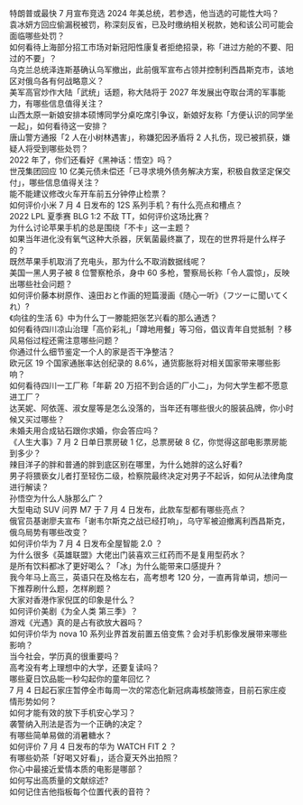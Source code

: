 特朗普或最快 7 月宣布竞选 2024 年美总统，若参选，他当选的可能性大吗？  
袁冰妍方回应偷漏税被罚，称深刻反省，已及时缴纳相关税款，她和该公司可能会面临哪些处罚？  
如何看待上海部分招工市场对新冠阳性康复者拒绝招录，称「进过方舱的不要、阳过的不要」？  
乌克兰总统泽连斯基确认乌军撤出，此前俄军宣布占领并控制利西昌斯克市，该地区对俄乌各有何战略意义？  
美军高官炒作大陆「武统」话题，称大陆将于 2027 年发展出夺取台湾的军事能力，有哪些信息值得关注？  
山西太原一新娘安排本硕博同学分桌吃席引争议，新娘好友称「方便认识的同学坐一起」，如何看待这一安排？  
唐山警方通报「2 人在小树林遇害」，称嫌犯因矛盾将 2 人扎伤，现已被抓获，嫌疑人将受到哪些处罚？  
2022 年了，你们还看好《黑神话：悟空》吗？  
世茂集团回应 10 亿美元债未偿还「已寻求境外债务解决方案，积极自救坚定保交付」，哪些信息值得关注？  
能不能建议修改火车开车前五分钟停止检票？  
如何评价小米 7 月 4 日发布的 12S 系列手机？有什么亮点和槽点？  
2022 LPL 夏季赛 BLG 1:2 不敌 TT，如何评价这场比赛？  
为什么讨论苹果手机的总是围绕「不卡」这一主题？  
如果当年进化没有氧气这种大杀器，厌氧菌最终赢了，现在的世界将是什么样子的？  
既然苹果手机取消了充电头，那为什么不取消数据线呢？  
美国一黑人男子被 8 位警察枪杀，身中 60 多枪，警察局长称「令人震惊」，反映出哪些社会问题？  
如何评价藤本树原作、遠田おと​​​作画的短篇漫画《随心一听》（フツーに聞いてくれ）?  
《向往的生活 6》中为什么丁一滕能把张艺兴看的那么通透？  
如何看待四川凉山治理「高价彩礼」「蹲地用餐」等习俗，倡议青年自觉抵制 ？移风易俗过程还需注意哪些问题？  
你通过什么细节鉴定一个人的家是否干净整洁？  
欧元区 19 个国家通胀率达创纪录的 8.6%，通货膨胀将对相关国家带来哪些影响？  
如何看待四川一工厂称「年薪 20 万招不到合适的厂小二」，为何大学生都不愿意进工厂？  
达芙妮、阿依莲、淑女屋等是怎么没落的，当年还有哪些很火的服装品牌，你小时候又买过哪些？  
未婚夫用合成钻石跟你求婚，你会答应吗？  
《人生大事》7 月 2 日单日票房破 1 亿，总票房破 8 亿，你觉得这部电影票房能到多少？  
辣目洋子的胖和普通的胖到底区别在哪里，为什么她胖的这么好看?  
男子将猥亵女儿者打至轻伤二级，检察院最终决定对男子不起诉，如何从法律角度进行解读？  
孙悟空为什么人脉那么广？  
大型电动 SUV 问界 M7 于 7 月 4 日发布，此款车型都有哪些亮点？  
俄官员基谢廖夫宣布「谢韦尔斯克之战已经打响」，乌守军被迫撤离利西昌斯克，俄乌局势有哪些改变？  
如何评价华为 7 月 4 日发布全屋智能 2.0 ？  
为什么很多《英雄联盟》大佬出门装喜欢三红药而不是复用型药水？  
是所有饮料都冰了更好喝么？「冰」为什么能带来口感提升？  
我今年马上高三，英语只在及格左右，高考想考 120 分，一直再背单词，想问一下推荐刷什么题，怎样刷题？  
大家对香港作家倪匡的印象是什么？  
如何评价美剧《为全人类 第三季》？  
游戏《光遇》真的是占有欲放大器吗？  
如何评价华为 nova 10 系列业界首发前置五倍变焦？会对手机影像发展带来哪些影响？  
当今社会，学历真的很重要吗？  
高考没有考上理想中的大学，还要复读吗？  
哪些夏日饮品能一秒勾起你的童年回忆？  
7 月 4 日起石家庄暂停全市每周一次的常态化新冠病毒核酸筛查，目前石家庄疫情形势如何？  
如何才能有效的放下手机安心学习？  
袭警纳入刑法是否为一个正确的决定？  
有哪些简单易做的消暑糖水？  
如何评价 7 月 4 日发布的华为 WATCH FIT 2 ？  
有哪些奶茶「好喝又好看」，适合夏天外出拍照？  
你心中最接近爱情本质的电影是哪部？  
如何写出高质量的文献综述?  
如何记住吉他指板每个位置代表的音符？  
